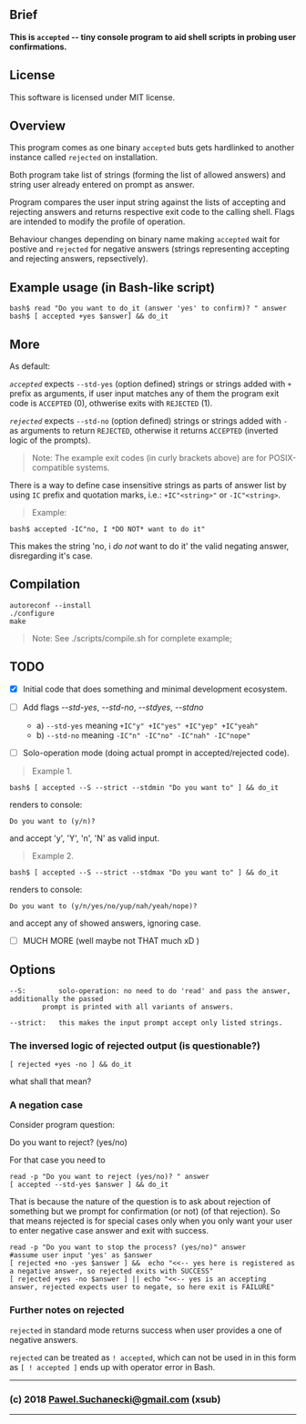

Brief
---
**This is `accepted` -- tiny console program to aid shell scripts in probing user confirmations.**


License
---
This software is licensed under MIT license.


Overview
---
This program comes as one binary `accepted` buts gets hardlinked to another instance called `rejected` on installation.

Both program take list of strings (forming the list of allowed answers) and string user already entered on prompt as answer.

Program compares the user input string against the lists of accepting and rejecting answers and returns respective exit code to the calling shell. Flags are intended to modify the profile of operation.

Behaviour changes depending on binary name making `accepted` wait for postive and `rejected` for negative answers (strings representing accepting and rejecting answers, repsectively).


Example usage (in Bash-like script)
----

```
bash$ read "Do you want to do_it (answer 'yes' to confirm)? " answer
bash$ [ accepted +yes $answer] && do_it
```

More
----
As default:

*`accepted`* expects `--std-yes` (option defined) strings or strings added with `+` prefix as arguments, if user input matches any of them the program exit code is `ACCEPTED` (0), othwerise exits with `REJECTED` (1).  

*`rejected`* expects `--std-no` (option defined) strings or strings added with `-` as arguments to return `REJECTED`, otherwise it returns `ACCEPTED` (inverted logic of the prompts).

> Note:
The example exit codes (in curly brackets above) are for POSIX-compatible systems.

There is a way to define case insensitive strings as parts of answer list by using `IC` prefix and quotation marks, i.e.: `+IC"<string>"`  or `-IC"<string>`.

> Example:

```
bash$ accepted -IC"no, I *DO NOT* want to do it"   
```

This makes the string 'no, i *do not* want to do it' the valid negating answer, disregarding it's case.

Compilation
----

```
autoreconf --install
./configure
make
```

> Note: See ./scripts/compile.sh for complete example; 

TODO
----

- [x] Initial code that does something and minimal development ecosystem.

- [ ] Add flags *--std-yes*, *--std-no*, *--stdyes*, *--stdno*

  - a) `--std-yes` meaning `+IC"y" +IC"yes" +IC"yep" +IC"yeah"` 
  - b) `--std-no`  meaning `-IC"n" -IC"no" -IC"nah" -IC"nope"`
 

- [ ] Solo-operation mode (doing actual prompt in accepted/rejected code).

> Example 1.
```
bash$ [ accepted --S --strict --stdmin "Do you want to" ] && do_it
```

renders to console: 

```
Do you want to (y/n)? 
```

and accept 'y', 'Y', 'n', 'N' as valid input.


> Example 2.

```	
bash$ [ accepted --S --strict --stdmax "Do you want to" ] && do_it
```

renders to console: 

```
Do you want to (y/n/yes/no/yup/nah/yeah/nope)?
``` 

and accept any of showed answers, ignoring case.

- [ ] MUCH MORE (well maybe not THAT much xD )

Options
---

```
--S: 		solo-operation: no need to do 'read' and pass the answer, additionally the passed
		prompt is printed with all variants of answers.

--strict:	this makes the input prompt accept only listed strings.
```


### The inversed logic of rejected output (is questionable?)

```
[ rejected +yes -no ] && do_it
```

what shall that mean? 

### A negation case

Consider program question:

Do you want to reject? (yes/no)

For that case you need to
```
read -p "Do you want to reject (yes/no)? " answer
[ accepted --std-yes $answer ] && do_it
```

That is because the nature of the question is to ask about rejection of something but we prompt for confirmation (or not) (of that rejection).
So that means rejected is for special cases only when you only want your user to enter negative case answer and exit with success.


```
read -p "Do you want to stop the process? (yes/no)" answer
#assume user input 'yes' as $answer
[ rejected +no -yes $answer ] &&  echo "<<-- yes here is registered as a negative answer, so rejected exits with SUCCESS"
[ rejected +yes -no $answer ] || echo "<<-- yes is an accepting answer, rejected expects user to negate, so here exit is FAILURE"
```

### Further notes on rejected
`rejected` in standard mode returns success when user provides a one of negative answers.

`rejected` can be treated as `! accepted`, which can not be used in in this form as `[ ! accepted ]` ends up with operator error in Bash.

---
### (c) 2018 Pawel.Suchanecki@gmail.com (xsub)
---


